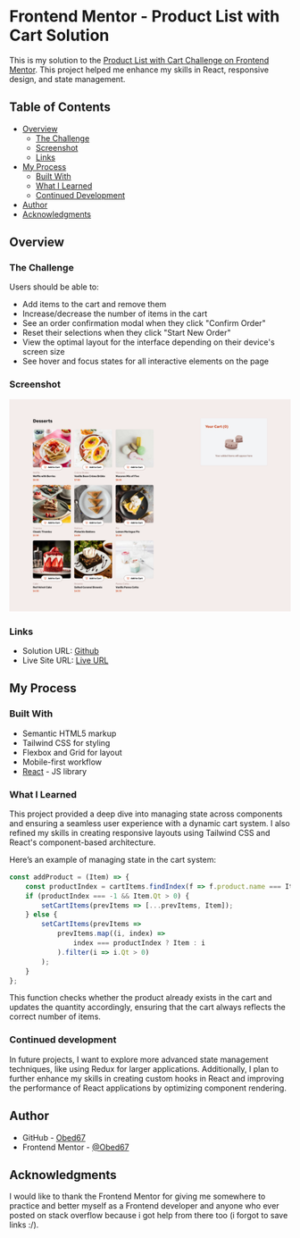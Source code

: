 # Frontend Mentor - Product List with Cart Solution

This is my solution to the [Product List with Cart Challenge on Frontend Mentor](https://www.frontendmentor.io/challenges/product-list-with-cart-5MmqLVAp_d). This project helped me enhance my skills in React, responsive design, and state management.

## Table of Contents

- [Overview](#overview)
  - [The Challenge](#the-challenge)
  - [Screenshot](#screenshot)
  - [Links](#links)
- [My Process](#my-process)
  - [Built With](#built-with)
  - [What I Learned](#what-i-learned)
  - [Continued Development](#continued-development)
- [Author](#author)
- [Acknowledgments](#acknowledgments)

## Overview

### The Challenge

Users should be able to:

- Add items to the cart and remove them
- Increase/decrease the number of items in the cart
- See an order confirmation modal when they click "Confirm Order"
- Reset their selections when they click "Start New Order"
- View the optimal layout for the interface depending on their device's screen size
- See hover and focus states for all interactive elements on the page

### Screenshot

![Screenshot](./screenshot.png)

### Links

- Solution URL: [Github](https://github.com/Obed67/Product-List-with-Cart-Solution/tree/main)
- Live Site URL: [Live URL](https://product-list-with-cart-solution-five.vercel.app/)

## My Process

### Built With

- Semantic HTML5 markup
- Tailwind CSS for styling
- Flexbox and Grid for layout
- Mobile-first workflow
- [React](https://reactjs.org/) - JS library

### What I Learned

This project provided a deep dive into managing state across components and ensuring a seamless user experience with a dynamic cart system. I also refined my skills in creating responsive layouts using Tailwind CSS and React's component-based architecture.

Here’s an example of managing state in the cart system:

```js
const addProduct = (Item) => {
    const productIndex = cartItems.findIndex(f => f.product.name === Item.product.name);
    if (productIndex === -1 && Item.Qt > 0) {
        setCartItems(prevItems => [...prevItems, Item]);
    } else {
        setCartItems(prevItems =>
            prevItems.map((i, index) =>
                index === productIndex ? Item : i
            ).filter(i => i.Qt > 0)
        );
    }
};

```
This function checks whether the product already exists in the cart and updates the quantity accordingly, ensuring that the cart always reflects the correct number of items.

### Continued development

In future projects, I want to explore more advanced state management techniques, like using Redux for larger applications. Additionally, I plan to further enhance my skills in creating custom hooks in React and improving the performance of React applications by optimizing component rendering.




## Author

- GitHub - [Obed67](https://www.github.com/Obed67)
- Frontend Mentor - [@Obed67](https://www.frontendmentor.io/profile/Obed67)


## Acknowledgments
I would like to thank the Frontend Mentor for giving me somewhere to practice and better myself as a Frontend developer and anyone who ever posted on stack overflow because i got help from there too (i forgot to save links :/).


